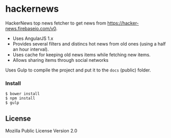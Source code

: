 # hackernews

HackerNews top news fetcher to get news from https://hacker-news.firebaseio.com/v0.

* Uses AngularJS 1.x
* Provides several filters and distincs hot news from old ones (using a half an hour interval).
* Uses cache for keeping old news items while fetching new items.
* Allows sharing items through social networks

Uses Gulp to compile the project and put it to the `docs` (public) folder.

### Install

```
$ bower install
$ npm install
$ gulp
```

## License

Mozilla Public License Version 2.0

